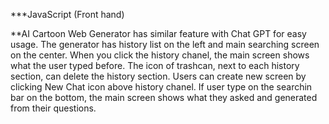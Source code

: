 ***JavaScript (Front hand)

**AI Cartoon Web Generator has similar feature with Chat GPT for easy usage. The generator has history list on the left and main searching screen on the center. When you click the history chanel, the main screen shows what the user typed before. The icon of trashcan, next to each history section, can delete the history section. Users can create new screen by clicking New Chat icon above history chanel. If user type on the searchin bar on the bottom, the main screen shows what they asked and generated from their questions.

